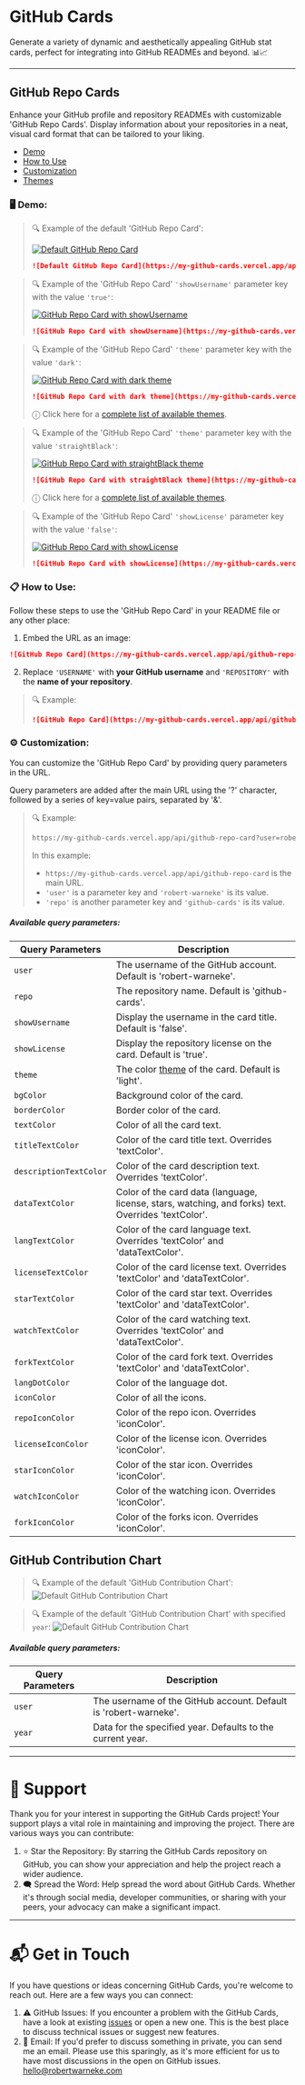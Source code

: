 # GitHub Cards
Generate a variety of dynamic and aesthetically appealing GitHub stat cards, perfect for integrating into GitHub READMEs and beyond. 📊📈

---

## GitHub Repo Cards
Enhance your GitHub profile and repository READMEs with customizable 'GitHub Repo Cards'. Display information about your repositories in a neat, visual card format that can be tailored to your liking.

- [Demo](https://github.com/robert-warneke/github-cards#%EF%B8%8F-demo)
- [How to Use](https://github.com/robert-warneke/github-cards#-how-to-use)
- [Customization](https://github.com/robert-warneke/github-cards#%EF%B8%8F-customization)
- [Themes](https://github.com/robert-warneke/github-cards/blob/master/docs/THEMES.md)

### 🖥️ Demo:
> 🔍 Example of the default 'GitHub Repo Card':
>
> [![Default GitHub Repo Card](https://my-github-cards.vercel.app/api/github-repo-card?user=robert-warneke&repo=github-cards)](https://github.com/robert-warneke/github-cards)
>
> ```md
> ![Default GitHub Repo Card](https://my-github-cards.vercel.app/api/github-repo-card?user=robert-warneke&repo=github-cards)
> ```

> 🔍 Example of the 'GitHub Repo Card' `'showUsername'` parameter key with the value `'true'`:
>
> [![GitHub Repo Card with showUsername](https://my-github-cards.vercel.app/api/github-repo-card?user=robert-warneke&repo=github-cards&showUsername=true)](https://github.com/robert-warneke/github-cards)
>
> ```md
> ![GitHub Repo Card with showUsername](https://my-github-cards.vercel.app/api/github-repo-card?user=robert-warneke&repo=github-cards&showUsername=true)
> ```

> 🔍 Example of the 'GitHub Repo Card' `'theme'` parameter key with the value `'dark'`:
>
> [![GitHub Repo Card with dark theme](https://my-github-cards.vercel.app/api/github-repo-card?user=robert-warneke&repo=github-cards&theme=dark)](https://github.com/robert-warneke/github-cards)
>
> ```md
> ![GitHub Repo Card with dark theme](https://my-github-cards.vercel.app/api/github-repo-card?user=robert-warneke&repo=github-cards&theme=dark)
> ```
> &#9432; Click here for a [complete list of available themes](https://github.com/robert-warneke/github-cards/blob/master/docs/THEMES.md).

> 🔍 Example of the 'GitHub Repo Card' `'theme'` parameter key with the value `'straightBlack'`:
>
> [![GitHub Repo Card with straightBlack theme](https://my-github-cards.vercel.app/api/github-repo-card?user=robert-warneke&repo=github-cards&theme=straightBlack)](https://github.com/robert-warneke/github-cards)
>
> ```md
> ![GitHub Repo Card with straightBlack theme](https://my-github-cards.vercel.app/api/github-repo-card?user=robert-warneke&repo=github-cards&theme=straightBlack)
> ```
> &#9432; Click here for a [complete list of available themes](https://github.com/robert-warneke/github-cards/blob/master/docs/THEMES.md).


> 🔍 Example of the 'GitHub Repo Card' `'showLicense'` parameter key with the value `'false'`:
>
> [![GitHub Repo Card with showLicense](https://my-github-cards.vercel.app/api/github-repo-card?user=robert-warneke&repo=github-cards&showLicense=false)](https://github.com/robert-warneke/github-cards)
>
> ```md
> ![GitHub Repo Card with showLicense](https://my-github-cards.vercel.app/api/github-repo-card?user=robert-warneke&repo=github-cards&showLicense=false)
> ```

### 📋 How to Use:
Follow these steps to use the 'GitHub Repo Card' in your README file or any other place:

1. Embed the URL as an image:

```md
![GitHub Repo Card](https://my-github-cards.vercel.app/api/github-repo-card?user=USERNAME&repo=REPOSITORY)
```

2. Replace `'USERNAME'` with **your GitHub username** and `'REPOSITORY'` with the **name of your repository**.

> 🔍 Example:
> ```md
> ![GitHub Repo Card](https://my-github-cards.vercel.app/api/github-repo-card?user=robert-warneke&repo=github-cards)
> ```

### ⚙️ Customization:
You can customize the 'GitHub Repo Card' by providing query parameters in the URL.

Query parameters are added after the main URL using the '?' character, followed by a series of key=value pairs, separated by '&'.

> 🔍 Example:
> ```md
> https://my-github-cards.vercel.app/api/github-repo-card?user=robert-warneke&repo=github-cards
> ```
>
> In this example:
> - `https://my-github-cards.vercel.app/api/github-repo-card` is the main URL.
> - `'user'` is a parameter key and `'robert-warneke'` is its value.
> - `'repo'` is another parameter key and `'github-cards'` is its value.

##### Available query parameters:
| Query Parameters          | Description                                                                 |
| ------------------------- | --------------------------------------------------------------------------- |
| `user`                    | The username of the GitHub account. Default is 'robert-warneke'.            |
| `repo`                    | The repository name. Default is 'github-cards'.                             |
| `showUsername`            | Display the username in the card title. Default is 'false'.                 | 
| `showLicense`             | Display the repository license on the card. Default is 'true'.              | 
| `theme`                   | The color [theme](https://github.com/robert-warneke/github-cards/blob/master/docs/THEMES.md) of the card. Default is 'light'. |
| `bgColor`                 | Background color of the card.                                               | 
| `borderColor`             | Border color of the card.                                                   |
| `textColor`               | Color of all the card text.                                                 | 
| `titleTextColor`          | Color of the card title text. Overrides 'textColor'.                        | 
| `descriptionTextColor`    | Color of the card description text. Overrides 'textColor'.                  | 
| `dataTextColor`           | Color of the card data (language, license, stars, watching, and forks) text. Overrides 'textColor'. | 
| `langTextColor`           | Color of the card language text. Overrides 'textColor' and 'dataTextColor'. | 
| `licenseTextColor`        | Color of the card license text. Overrides 'textColor' and 'dataTextColor'.  | 
| `starTextColor`           | Color of the card star text. Overrides 'textColor' and 'dataTextColor'.     | 
| `watchTextColor`          | Color of the card watching text. Overrides 'textColor' and 'dataTextColor'. | 
| `forkTextColor`           | Color of the card fork text. Overrides 'textColor' and 'dataTextColor'.     |
| `langDotColor`            | Color of the language dot.                                                  | 
| `iconColor`               | Color of all the icons.                                                     |
| `repoIconColor`           | Color of the repo icon. Overrides 'iconColor'.                              |
| `licenseIconColor`        | Color of the license icon. Overrides 'iconColor'.                           |
| `starIconColor`           | Color of the star icon. Overrides 'iconColor'.                              |
| `watchIconColor`          | Color of the watching icon. Overrides 'iconColor'.                          |
| `forkIconColor`           | Color of the forks icon. Overrides 'iconColor'.                             |

## GitHub Contribution Chart

> 🔍 Example of the default 'GitHub Contribution Chart':
> ![Default GitHub Contribution Chart](https://my-github-cards.vercel.app/api/github-contribution-chart)

> 🔍 Example of the default 'GitHub Contribution Chart' with specified `year`:
> ![Default GitHub Contribution Chart](https://my-github-cards.vercel.app/api/github-contribution-chart?year=2020)

##### Available query parameters:
| Query Parameters          | Description                                                                 |
| ------------------------- | --------------------------------------------------------------------------- |
| `user`                    | The username of the GitHub account. Default is 'robert-warneke'.            |
| `year`                    | Data for the specified year. Defaults to the current year.                 |

---

# 🤝 Support
Thank you for your interest in supporting the GitHub Cards project! Your support plays a vital role in maintaining and improving the project. There are various ways you can contribute:
1. ⭐ Star the Repository: By starring the GitHub Cards repository on GitHub, you can show your appreciation and help the project reach a wider audience.
2. 🗨️ Spread the Word: Help spread the word about GitHub Cards. Whether it's through social media, developer communities, or sharing with your peers, your advocacy can make a significant impact.

---

# 📬 Get in Touch

If you have questions or ideas concerning GitHub Cards, you're welcome to reach out. Here are a few ways you can connect:

1. ⚠️ GitHub Issues: If you encounter a problem with the GitHub Cards, have a look at existing [issues](https://github.com/robert-warneke/github-cards/issues) or open a new one. This is the best place to discuss technical issues or suggest new features.
2. 📧 Email: If you'd prefer to discuss something in private, you can send me an email. Please use this sparingly, as it's more efficient for us to have most discussions in the open on GitHub issues. hello@robertwarneke.com